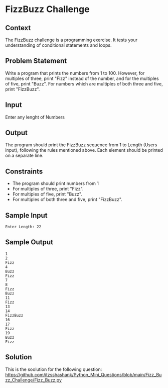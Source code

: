 
# FizzBuzz Challenge

## Context
The FizzBuzz challenge is a programming exercise. It tests your understanding of conditional statements and loops.

## Problem Statement
Write a program that prints the numbers from 1 to 100. However, for multiples of three, print "Fizz" instead of the number, and for the multiples of five, print "Buzz". For numbers which are multiples of both three and five, print "FizzBuzz".

## Input
Enter any lenght of Numbers

## Output
The program should print the FizzBuzz sequence from 1 to Length (Users input), following the rules mentioned above. Each element should be printed on a separate line.

## Constraints
- The program should print numbers from 1
- For multiples of three, print "Fizz".
- For multiples of five, print "Buzz".
- For multiples of both three and five, print "FizzBuzz".

## Sample Input
```
Enter Length: 22
```

## Sample Output
```
1
2
Fizz
4
Buzz
Fizz
7
8
Fizz
Buzz
11
Fizz
13
14
FizzBuzz
16
17
Fizz
19
Buzz
Fizz
```

## Solution
This is the soolution for the following question: https://github.com/itzsshashank/Python_Mini_Questions/blob/main/Fizz_Buzz_Challenge/Fizz_Buzz.py
